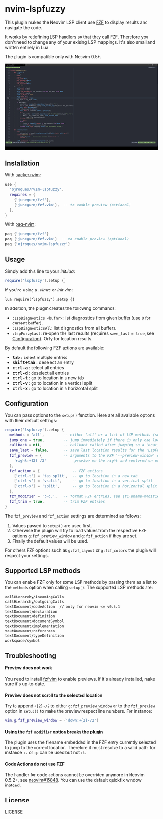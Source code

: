 # nvim-lspfuzzy

This plugin makes the Neovim LSP client use
[FZF](https://github.com/junegunn/fzf) to display results and navigate the code.

It works by redefining LSP handlers so that they call FZF. Therefore you don't
need to change any of your exising LSP mappings. It's also small and written
entirely in Lua.

The plugin is compatible only with Neovim 0.5+.

![demo](./demo.gif)

## Installation
With [packer.nvim](https://github.com/wbthomason/packer.nvim):
```lua
use {
  'ojroques/nvim-lspfuzzy',
  requires = {
    {'junegunn/fzf'},
    {'junegunn/fzf.vim'},  -- to enable preview (optional)
  },
}
```

With [paq-nvim](https://github.com/savq/paq-nvim):
```lua
paq {'junegunn/fzf'}
paq {'junegunn/fzf.vim'}  -- to enable preview (optional)
paq {'ojroques/nvim-lspfuzzy'}
```

## Usage
Simply add this line to your *init.lua*:
```lua
require('lspfuzzy').setup {}
```

If you're using a *.vimrc* or *init.vim*:
```vim
lua require('lspfuzzy').setup {}
```

In addition, the plugin creates the following commands:
* `:LspDiagnostics <bufnr>`: list diagnostics from given buffer (use `0` for
  current buffer).
* `:LspDiagnosticsAll`: list diagnostics from all buffers.
* `:LspFuzzyLast`: re-open the last results (requires `save_last = true`, see
  [Configuration](#configuration)). Only for location results.

By default the following FZF actions are available:
* <kbd>**tab**</kbd> : select multiple entries
* <kbd>**shift+tab**</kbd> : deselect an entry
* <kbd>**ctrl-a**</kbd> : select all entries
* <kbd>**ctrl-d**</kbd> : deselect all entries
* <kbd>**ctrl-t**</kbd> : go to location in a new tab
* <kbd>**ctrl-v**</kbd> : go to location in a vertical split
* <kbd>**ctrl-x**</kbd> : go to location in a horizontal split

## Configuration
You can pass options to the `setup()` function. Here are all available options
with their default settings:
```lua
require('lspfuzzy').setup {
  methods = 'all',         -- either 'all' or a list of LSP methods (see below)
  jump_one = true,         -- jump immediately if there is only one location
  callback = nil,          -- callback called after jumping to a location
  save_last = false,       -- save last location results for the :LspFuzzyLast command
  fzf_preview = {          -- arguments to the FZF '--preview-window' option
    'right:+{2}-/2'          -- preview on the right and centered on entry
  },
  fzf_action = {               -- FZF actions
    ['ctrl-t'] = 'tab split',  -- go to location in a new tab
    ['ctrl-v'] = 'vsplit',     -- go to location in a vertical split
    ['ctrl-x'] = 'split',      -- go to location in a horizontal split
  },
  fzf_modifier = ':~:.',   -- format FZF entries, see |filename-modifiers|
  fzf_trim = true,         -- trim FZF entries
}
```

The `fzf_preview` and `fzf_action` settings are determined as follows:
1. Values passed to `setup()` are used first.
2. Otherwise the plugin will try to load values from the respective FZF options
   `g:fzf_preview_window` and `g:fzf_action` if they are set.
3. Finally the default values will be used.

For others FZF options such as `g:fzf_layout` or `g:fzf_colors` the plugin will
respect your settings.

## Supported LSP methods
You can enable FZF only for some LSP methods by passing them as a list to the
`methods` option when calling `setup()`. The supported LSP methods are:
```
callHierarchy/incomingCalls
callHierarchy/outgoingCalls
textDocument/codeAction  // only for neovim <= v0.5.1
textDocument/declaration
textDocument/definition
textDocument/documentSymbol
textDocument/implementation
textDocument/references
textDocument/typeDefinition
workspace/symbol
```

## Troubleshooting
#### Preview does not work
You need to install [fzf.vim](https://github.com/junegunn/fzf.vim) to enable
previews. If it's already installed, make sure it's up-to-date.

#### Preview does not scroll to the selected location
Try to append `+{2}-/2` to either `g:fzf_preview_window` or to the `fzf_preview`
option in `setup()` to make the preview respect line numbers. For instance:
```lua
vim.g.fzf_preview_window = {'down:+{2}-/2'}
```

#### Using the `fzf_modifier` option breaks the plugin
The plugin uses the filename embedded in the FZF entry currently selected to
jump to the correct location. Therefore it must resolve to a valid path: for
instance `:.` or `:p` can be used but not `:t`.

#### Code Actions do not use FZF
The handler for code actions cannot be overriden anymore in Neovim 0.5.2+, see
[neovim#15848](https://github.com/neovim/neovim/issues/15848). You can use the
default quickfix window instead.

## License
[LICENSE](./LICENSE)
